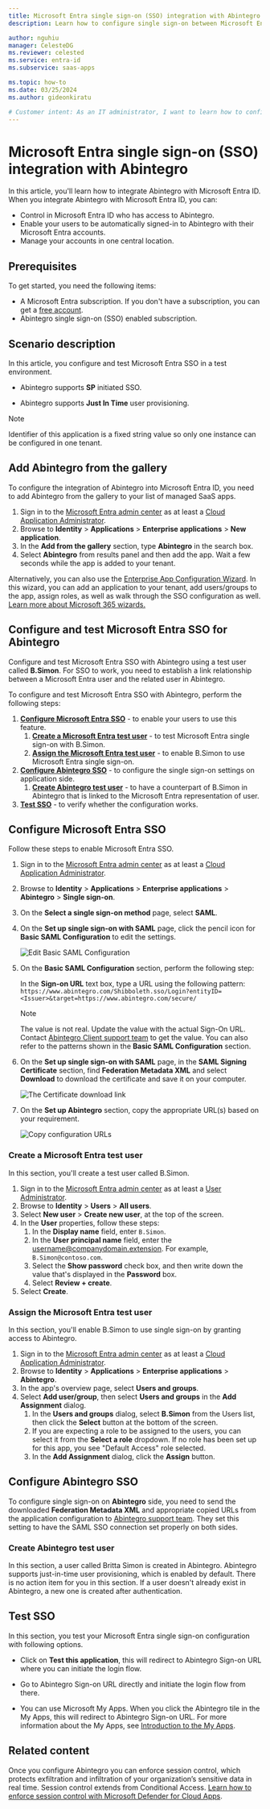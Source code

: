 ```yaml
---
title: Microsoft Entra single sign-on (SSO) integration with Abintegro
description: Learn how to configure single sign-on between Microsoft Entra ID and Abintegro.

author: nguhiu
manager: CelesteDG
ms.reviewer: celested
ms.service: entra-id
ms.subservice: saas-apps

ms.topic: how-to
ms.date: 03/25/2024
ms.author: gideonkiratu

# Customer intent: As an IT administrator, I want to learn how to configure single sign-on between Microsoft Entra ID and Abintegro so that I can control who has access to Abintegro, enable automatic sign-in with Microsoft Entra accounts, and manage my accounts in one central location.
---
```


# Microsoft Entra single sign-on (SSO) integration with Abintegro

In this article,  you'll learn how to integrate Abintegro with Microsoft Entra ID. When you integrate Abintegro with Microsoft Entra ID, you can:

* Control in Microsoft Entra ID who has access to Abintegro.
* Enable your users to be automatically signed-in to Abintegro with their Microsoft Entra accounts.
* Manage your accounts in one central location.

## Prerequisites

To get started, you need the following items:

* A Microsoft Entra subscription. If you don't have a subscription, you can get a [free account](https://azure.microsoft.com/free/).
* Abintegro single sign-on (SSO) enabled subscription.

## Scenario description

In this article,  you configure and test Microsoft Entra SSO in a test environment.

* Abintegro supports **SP** initiated SSO.

* Abintegro supports **Just In Time** user provisioning.

> [!NOTE]
> Identifier of this application is a fixed string value so only one instance can be configured in one tenant.

## Add Abintegro from the gallery

To configure the integration of Abintegro into Microsoft Entra ID, you need to add Abintegro from the gallery to your list of managed SaaS apps.

1. Sign in to the [Microsoft Entra admin center](https://entra.microsoft.com) as at least a [Cloud Application Administrator](~/identity/role-based-access-control/permissions-reference.md#cloud-application-administrator).
1. Browse to **Identity** > **Applications** > **Enterprise applications** > **New application**.
1. In the **Add from the gallery** section, type **Abintegro** in the search box.
1. Select **Abintegro** from results panel and then add the app. Wait a few seconds while the app is added to your tenant.

 Alternatively, you can also use the [Enterprise App Configuration Wizard](https://portal.office.com/AdminPortal/home?Q=Docs#/azureadappintegration). In this wizard, you can add an application to your tenant, add users/groups to the app, assign roles, as well as walk through the SSO configuration as well. [Learn more about Microsoft 365 wizards.](/microsoft-365/admin/misc/azure-ad-setup-guides)

<a name='configure-and-test-azure-ad-sso-for-abintegro'></a>

## Configure and test Microsoft Entra SSO for Abintegro

Configure and test Microsoft Entra SSO with Abintegro using a test user called **B.Simon**. For SSO to work, you need to establish a link relationship between a Microsoft Entra user and the related user in Abintegro.

To configure and test Microsoft Entra SSO with Abintegro, perform the following steps:

1. **[Configure Microsoft Entra SSO](#configure-azure-ad-sso)** - to enable your users to use this feature.
    1. **[Create a Microsoft Entra test user](#create-an-azure-ad-test-user)** - to test Microsoft Entra single sign-on with B.Simon.
    1. **[Assign the Microsoft Entra test user](#assign-the-azure-ad-test-user)** - to enable B.Simon to use Microsoft Entra single sign-on.
1. **[Configure Abintegro SSO](#configure-abintegro-sso)** - to configure the single sign-on settings on application side.
    1. **[Create Abintegro test user](#create-abintegro-test-user)** - to have a counterpart of B.Simon in Abintegro that is linked to the Microsoft Entra representation of user.
1. **[Test SSO](#test-sso)** - to verify whether the configuration works.

<a name='configure-azure-ad-sso'></a>

## Configure Microsoft Entra SSO

Follow these steps to enable Microsoft Entra SSO.

1. Sign in to the [Microsoft Entra admin center](https://entra.microsoft.com) as at least a [Cloud Application Administrator](~/identity/role-based-access-control/permissions-reference.md#cloud-application-administrator).
1. Browse to **Identity** > **Applications** > **Enterprise applications** > **Abintegro** > **Single sign-on**.
1. On the **Select a single sign-on method** page, select **SAML**.
1. On the **Set up single sign-on with SAML** page, click the pencil icon for **Basic SAML Configuration** to edit the settings.

   ![Edit Basic SAML Configuration](common/edit-urls.png)

1. On the **Basic SAML Configuration** section, perform the following step:

    In the **Sign-on URL** text box, type a URL using the following pattern:
    `https://www.abintegro.com/Shibboleth.sso/Login?entityID=<Issuer>&target=https://www.abintegro.com/secure/`

    > [!NOTE]
    > The value is not real. Update the value with the actual Sign-On URL. Contact [Abintegro Client support team](mailto:support@abintegro.com) to get the value. You can also refer to the patterns shown in the **Basic SAML Configuration** section.

1. On the **Set up single sign-on with SAML** page, in the **SAML Signing Certificate** section,  find **Federation Metadata XML** and select **Download** to download the certificate and save it on your computer.

    ![The Certificate download link](common/metadataxml.png)

1. On the **Set up Abintegro** section, copy the appropriate URL(s) based on your requirement.

    ![Copy configuration URLs](common/copy-configuration-urls.png)

<a name='create-an-azure-ad-test-user'></a>

### Create a Microsoft Entra test user

In this section, you'll create a test user called B.Simon.

1. Sign in to the [Microsoft Entra admin center](https://entra.microsoft.com) as at least a [User Administrator](~/identity/role-based-access-control/permissions-reference.md#user-administrator).
1. Browse to **Identity** > **Users** > **All users**.
1. Select **New user** > **Create new user**, at the top of the screen.
1. In the **User** properties, follow these steps:
   1. In the **Display name** field, enter `B.Simon`.  
   1. In the **User principal name** field, enter the username@companydomain.extension. For example, `B.Simon@contoso.com`.
   1. Select the **Show password** check box, and then write down the value that's displayed in the **Password** box.
   1. Select **Review + create**.
1. Select **Create**.

<a name='assign-the-azure-ad-test-user'></a>

### Assign the Microsoft Entra test user

In this section, you'll enable B.Simon to use single sign-on by granting access to Abintegro.

1. Sign in to the [Microsoft Entra admin center](https://entra.microsoft.com) as at least a [Cloud Application Administrator](~/identity/role-based-access-control/permissions-reference.md#cloud-application-administrator).
1. Browse to **Identity** > **Applications** > **Enterprise applications** > **Abintegro**.
1. In the app's overview page, select **Users and groups**.
1. Select **Add user/group**, then select **Users and groups** in the **Add Assignment** dialog.
   1. In the **Users and groups** dialog, select **B.Simon** from the Users list, then click the **Select** button at the bottom of the screen.
   1. If you are expecting a role to be assigned to the users, you can select it from the **Select a role** dropdown. If no role has been set up for this app, you see "Default Access" role selected.
   1. In the **Add Assignment** dialog, click the **Assign** button.

## Configure Abintegro SSO

To configure single sign-on on **Abintegro** side, you need to send the downloaded **Federation Metadata XML** and appropriate copied URLs from the application configuration to [Abintegro support team](mailto:support@abintegro.com). They set this setting to have the SAML SSO connection set properly on both sides.

### Create Abintegro test user

In this section, a user called Britta Simon is created in Abintegro. Abintegro supports just-in-time user provisioning, which is enabled by default. There is no action item for you in this section. If a user doesn't already exist in Abintegro, a new one is created after authentication.

## Test SSO 

In this section, you test your Microsoft Entra single sign-on configuration with following options. 

* Click on **Test this application**, this will redirect to Abintegro Sign-on URL where you can initiate the login flow. 

* Go to Abintegro Sign-on URL directly and initiate the login flow from there.

* You can use Microsoft My Apps. When you click the Abintegro tile in the My Apps, this will redirect to Abintegro Sign-on URL. For more information about the My Apps, see [Introduction to the My Apps](https://support.microsoft.com/account-billing/sign-in-and-start-apps-from-the-my-apps-portal-2f3b1bae-0e5a-4a86-a33e-876fbd2a4510).

## Related content

Once you configure Abintegro you can enforce session control, which protects exfiltration and infiltration of your organization’s sensitive data in real time. Session control extends from Conditional Access. [Learn how to enforce session control with Microsoft Defender for Cloud Apps](/cloud-app-security/proxy-deployment-aad).
